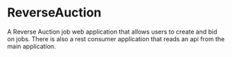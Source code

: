 # ReverseAuction

A Reverse Auction job web application that allows users to create and bid on jobs. 
There is also a rest consumer application that reads an api from the main application.
